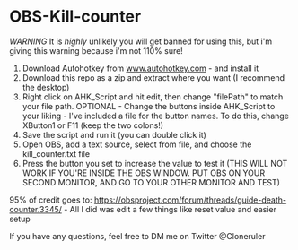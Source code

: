 # OBS-Kill-counter

*WARNING* It is *highly* unlikely you will get banned for using this, but i'm giving this warning because i'm not 110% sure! 

1. Download Autohotkey from www.autohotkey.com - and install it
2. Download this repo as a zip and extract where you want (I recommend the desktop)
3. Right click on AHK_Script and hit edit, then change "filePath" to match your file path.
OPTIONAL - Change the buttons inside AHK_Script to your liking - I've included a file for the button names. To do this, change XButton1 or F11 (keep the two colons!)
4. Save the script and run it (you can double click it)
5. Open OBS, add a text source, select from file, and choose the kill_counter.txt file
6. Press the button you set to increase the value to test it (THIS WILL NOT WORK IF YOU'RE INSIDE THE OBS WINDOW. PUT OBS ON YOUR SECOND MONITOR, AND GO TO YOUR OTHER MONITOR AND TEST)

95% of credit goes to: https://obsproject.com/forum/threads/guide-death-counter.3345/ - All I did was edit a few things like reset value and easier setup

If you have any questions, feel free to DM me on Twitter @Cloneruler
